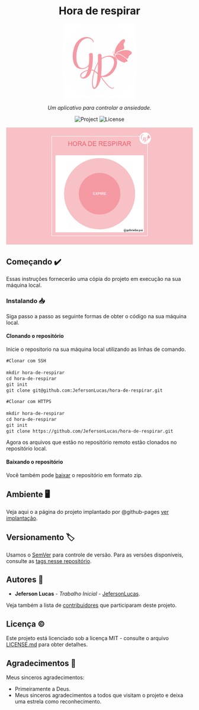 <p align="center">	
	<h1 align="center">Hora de respirar</h1>
</p>
<p align="center">
    <img src="assets/img/logo.png" width="200" alt="Logo">
</p>
    <p align="center"><em>Um aplicativo para controlar a ansiedade.</em></p>
    <p align="center">
        <img src="https://img.shields.io/badge/Jeferson%20Luckas-Hora%20de%20respirar-ff69b4" alt="Project">
        <img src="https://img.shields.io/github/license/JefersonLucas/hora-de-respirar" alt="License">
  	</p>
</p>

<p align="center">
	<img src="assets/img/capture.png" alt="Index">
</p>

## Começando :heavy_check_mark:

Essas instruções fornecerão uma cópia do projeto em execução na sua máquina local.

### Instalando :inbox_tray:

Siga passo a passo as seguinte formas de obter o código na sua máquina local.

#### Clonando o repositório

Inicie o repositorio na sua máquina local utilizando as linhas de comando.

```
#Clonar com SSH

mkdir hora-de-respirar
cd hora-de-respirar
git init
git clone git@github.com:JefersonLucas/hora-de-respirar.git
```

```
#Clonar com HTTPS

mkdir hora-de-respirar
cd hora-de-respirar
git init
git clone https://github.com/JefersonLucas/hora-de-respirar.git
```
Agora os arquivos que estão no repositório remoto estão clonados no repositório local.

#### Baixando o repositório

Você também pode [baixar](https://github.com/JefersonLucas/hora-de-respirar/archive/master.zip) o repositório em formato zip.

## Ambiente :desktop_computer:

Veja aqui o a página do projeto implantado por @github-pages [ver implantação](https://jefersonlucas.github.io/hora-de-respirar/).

## Versionamento :label:

Usamos o [SemVer](https://semver.org/lang/pt-BR/) para controle de versão. Para as versões disponíveis, consulte as [tags nesse repositório](https://github.com/JefersonLucas/hora-de-respirar/tags). 

## Autores :pray:

* **Jeferson Lucas** - *Trabalho Inicial* - [JefersonLucas](https://github.com/JefersonLucas).

Veja também a lista de [contribuidores](https://github.com/JefersonLucas/hora-de-respirar/contributors) que participaram deste projeto.

## Licença :copyright:

Este projeto está licenciado sob a licença MIT - consulte o arquivo [LICENSE.md](https://github.com/JefersonLucas/hora-de-respirar/blob/master/LICENSE) para obter detalhes.

## Agradecimentos :clap:

Meus sinceros agradecimentos:

* Primeiramente a Deus. 
* Meus sinceros agradecimentos a todos que visitam o projeto e deixa uma estrela como reconhecimento.
